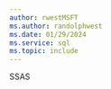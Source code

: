 ```yaml
---
author: rwestMSFT
ms.author: randolphwest
ms.date: 01/29/2024
ms.service: sql
ms.topic: include
---
```

 SSAS 
